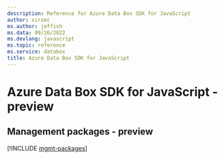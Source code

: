 ```yaml
---
description: Reference for Azure Data Box SDK for JavaScript
author: xirzec
ms.author: jeffish
ms.data: 09/26/2022
ms.devlang: javascript
ms.topic: reference
ms.service: databox
title: Azure Data Box SDK for JavaScript
---
```

# Azure Data Box SDK for JavaScript - preview

## Management packages - preview
[!INCLUDE [mgmt-packages](data-box-mgmt-index.md)]